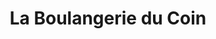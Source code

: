 ---
title: "La Boulangerie du Coin"
url: /saint-symphorien-sur-coise/la-boulangerie-du-coin/
shop: Bäckerei
---